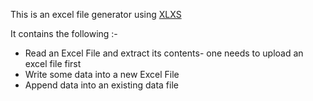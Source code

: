 This is an excel file generator using <a href="https://www.npmjs.com/package/xlsx">XLXS</a>

It contains the following :-

<ul>
	<li>Read an Excel File and extract its contents- one needs to upload an excel file first</li>
	<li>Write some data into a new Excel File</li>
	<li>Append data into an existing data file</li>
</ul>